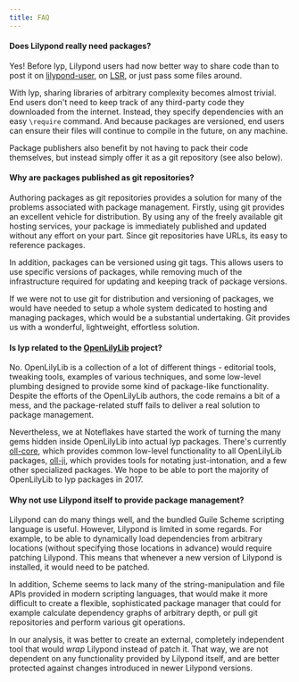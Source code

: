 ```yaml
---
title: FAQ
---
```

#### Does Lilypond really need packages?

Yes! Before lyp, Lilypond users had now better way to share code than to post it on [lilypond-user](http://lilypond.1069038.n5.nabble.com/User-f3.html), on [LSR](http://lsr.di.unimi.it/LSR/Search), or just pass some files around.

With lyp, sharing libraries of arbitrary complexity becomes almost trivial. End users don't need to keep track of any third-party code they downloaded from the internet. Instead, they specify dependencies with an easy `\require` command. And because packages are versioned, end users can ensure their files will continue to compile in the future, on any machine.
 
Package publishers also benefit by not having to pack their code themselves, but instead simply offer it as a git repository (see also below).

#### Why are packages published as git repositories?

Authoring packages as git repositories provides a solution for many of the problems associated with package management. Firstly, using git provides an excellent vehicle for distribution. By using any of the freely available git hosting services, your package is immediately published and updated without any effort on your part. Since git repositories have URLs, its easy to reference packages.
 
In addition, packages can be versioned using git tags. This allows users to use specific versions of packages, while removing much of the infrastructure required for updating and keeping track of package versions.
 
If we were not to use git for distribution and versioning of packages, we would have needed to setup a whole system dedicated to hosting and managing packages, which would be a substantial undertaking. Git provides us with a wonderful, lightweight, effortless solution.

#### Is lyp related to the [OpenLilyLib](https://github.com/openlilylib/snippets) project?

No. OpenLilyLib is a collection of a lot of different things - editorial tools, tweaking tools, examples of various techniques, and some low-level plumbing designed to provide some kind of package-like functionality. Despite the efforts of the OpenLilyLib authors, the code remains a bit of a mess, and the package-related stuff fails to deliver a real solution to package management.

Nevertheless, we at Noteflakes have started the work of turning the many gems hidden inside OpenLilyLib into actual lyp packages. There's currently [oll-core](https://github.com/lyp-packages/oll-core), which provides common low-level functionality to all OpenLilyLib packages, [oll-ji](https://github.com/lyp-packages/oll-ji), which provides tools for notating just-intonation, and a few other specialized packages. We hope to be able to port the majority of OpenLilyLib to lyp packages in 2017.

#### Why not use Lilypond itself to provide package management?

Lilypond can do many things well, and the bundled Guile Scheme scripting language is useful. However, Lilypond is limited in some regards. For example, to be able to dynamically load dependencies from arbitrary locations (without specifying those locations in advance) would require patching Lilypond. This means that whenever a new version of Lilypond is installed, it would need to be patched.
 
In addition, Scheme seems to lack many of the string-manipulation and file APIs provided in modern scripting languages, that would make it more difficult to create a flexible, sophisticated package manager that could for example calculate dependency graphs of arbitrary depth, or pull git repositories and perform various git operations.

In our analysis, it was better to create an external, completely independent tool that would _wrap_ Lilypond instead of patch it. That way, we are not dependent on any functionality provided by Lilypond itself, and are better protected against changes introduced in newer Lilypond versions.
